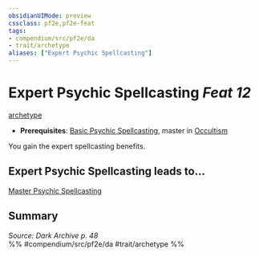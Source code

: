 ```yaml
---
obsidianUIMode: preview
cssclass: pf2e,pf2e-feat
tags:
- compendium/src/pf2e/da
- trait/archetype
aliases: ["Expert Psychic Spellcasting"]
---
```

# Expert Psychic Spellcasting  *Feat 12*  
[archetype](../../Rules/traits/archetype.md)  

- **Prerequisites**: [Basic Psychic Spellcasting](basic-psychic-spellcasting-da.md), master in [Occultism](../skills.md#Occultism)

You gain the expert spellcasting benefits.

## Expert Psychic Spellcasting leads to...

[Master Psychic Spellcasting](master-psychic-spellcasting-da.md)

## Summary

*Source: Dark Archive p. 48*  
%% #compendium/src/pf2e/da #trait/archetype %%